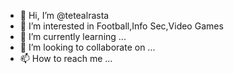 - 👋 Hi, I’m @tetealrasta
- 👀 I’m interested in Football,Info Sec,Video Games
- 🌱 I’m currently learning ...
- 💞️ I’m looking to collaborate on ...
- 📫 How to reach me ...

<!---
tetealrasta/tetealrasta is a ✨ special ✨ repository because its `README.md` (this file) appears on your GitHub profile.
You can click the Preview link to take a look at your changes.
--->

